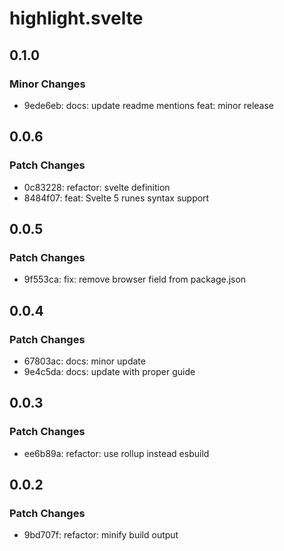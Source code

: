 # highlight.svelte

## 0.1.0

### Minor Changes

- 9ede6eb: docs: update readme mentions
  feat: minor release

## 0.0.6

### Patch Changes

- 0c83228: refactor: svelte definition
- 8484f07: feat: Svelte 5 runes syntax support

## 0.0.5

### Patch Changes

- 9f553ca: fix: remove browser field from package.json

## 0.0.4

### Patch Changes

- 67803ac: docs: minor update
- 9e4c5da: docs: update with proper guide

## 0.0.3

### Patch Changes

- ee6b89a: refactor: use rollup instead esbuild

## 0.0.2

### Patch Changes

- 9bd707f: refactor: minify build output
